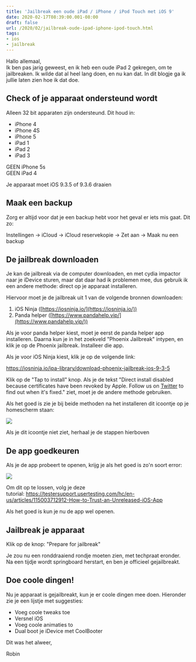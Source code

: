 ```yaml
---
title: 'Jailbreak een oude iPad / iPhone / iPod Touch met iOS 9'
date: 2020-02-17T08:39:00.001-08:00
draft: false
url: /2020/02/jailbreak-oude-ipad-iphone-ipod-touch.html
tags: 
- ios
- jailbreak
---
```


Hallo allemaal,  
Ik ben pas jarig geweest, en ik heb een oude iPad 2 gekregen, om te jailbreaken. Ik wilde dat al heel lang doen, en nu kan dat. In dit blogje ga ik jullie laten zien hoe ik dat doe.  
  
## Check of je apparaat ondersteund wordt

Alleen 32 bit apparaten zijn ondersteund. Dit houd in:  

*   iPhone 4
*   iPhone 4S
*   iPhone 5
*   iPad 1
*   iPad 2
*   iPad 3

GEEN iPhone 5s  
GEEN iPad 4

Je apparaat moet iOS 9.3.5 of 9.3.6 draaien
  
## Maak een backup

Zorg er altijd voor dat je een backup hebt voor het geval er iets mis gaat. Dit zo:  
  
Instellingen -> iCloud -> iCloud reservekopie -> Zet aan -> Maak nu een backup  
  
## De jailbreak downloaden

Je kan de jailbreak via de computer downloaden, en met cydia impactor naar je iDevice sturen, maar dat daar had ik problemen mee, dus gebruik ik een andere methode: direct op je apparaat installeren.  
  
Hiervoor moet je de jailbreak uit 1 van de volgende bronnen downloaden:  

1.  iOS Ninja ([https://iosninja.io/](https://iosninja.io/))
2.  Panda helper ([https://www.pandahelp.vip/](https://www.pandahelp.vip/))

Als je voor panda helper kiest, moet je eerst de panda helper app installeren. Daarna kun je in het zoekveld "Phoenix Jailbreak" intypen, en klik je op de Phoenix jailbreak. Installeer die app.

Als je voor iOS Ninja kiest, klik je op de volgende link:

<https://iosninja.io/ipa-library/download-phoenix-jailbreak-ios-9-3-5>

Klik op de "Tap to install" knop. Als je de tekst "Direct install disabled because certificates have been revoked by Apple. Follow us on [Twitter](https://twitter.com/iosninja_io) to find out when it's fixed." ziet, moet je de andere methode gebruiken.  
  
Als het goed is zie je bij beide methoden na het installeren dit icoontje op je homescherm staan:  
  
![](https://iosninja.io/img/ipas/phoenix-jailbreak.png)  
  
Als je dit icoontje niet ziet, herhaal je de stappen hierboven  
  
## De app goedkeuren

Als je de app probeert te openen, krijg je als het goed is zo'n soort error:  

[![](https://1.bp.blogspot.com/-rCsywp18UMY/XjsMVerSnnI/AAAAAAAAB3Y/jG_uX-u9li8fZgdhBFpDSmapUT9z8Z34QCLcBGAsYHQ/s320/Untitled.png)](https://1.bp.blogspot.com/-rCsywp18UMY/XjsMVerSnnI/AAAAAAAAB3Y/jG_uX-u9li8fZgdhBFpDSmapUT9z8Z34QCLcBGAsYHQ/s1600/Untitled.png)

Om dit op te lossen, volg je deze tutorial: <https://testersupport.usertesting.com/hc/en-us/articles/115003712912-How-to-Trust-an-Unreleased-iOS-App>
  
Als het goed is kun je nu de app wel openen.  
  
## Jailbreak je apparaat
  
Klik op de knop: "Prepare for jailbreak"  
  
Je zou nu een ronddraaiend rondje moeten zien, met techpraat eronder.  
Na een tijdje wordt springboard herstart, en ben je officieel gejailbreakt.  
  
## Doe coole dingen!

Nu je apparaat is gejailbreakt, kun je er coole dingen mee doen. Hieronder zie je een lijstje met suggesties:  
  
*   Voeg coole tweaks toe  
*   Versnel iOS  
*   Voeg coole animaties to  
*   Dual boot je iDevice met CoolBooter  
  
Dit was het alweer,  
  
Robin
